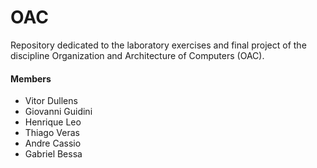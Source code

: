 # OAC
Repository dedicated to the laboratory exercises and final project of the discipline Organization and Architecture of Computers (OAC).
#### Members
- Vitor Dullens
- Giovanni Guidini
- Henrique Leo
- Thiago Veras
- Andre Cassio
- Gabriel Bessa
